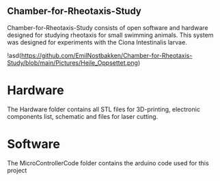 ## Chamber-for-Rheotaxis-Study

Chamber-for-Rheotaxis-Study consists of open software and hardware designed for studying rheotaxis for small swimming animals. This system was designed for experiments with the Ciona Intestinalis larvae.

!asd(https://github.com/EmilNostbakken/Chamber-for-Rheotaxis-Study/blob/main/Pictures/Heile_Oppsettet.png)

# Hardware

The Hardware folder contains all STL files for 3D-printing, electronic components list, schematic and files for laser cutting.

# Software
The MicroControllerCode folder contains the arduino code used for this project
